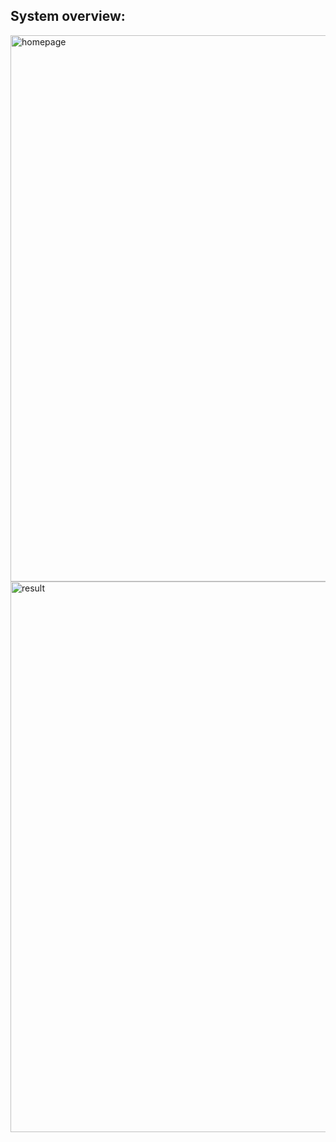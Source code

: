 ## System overview:
<img width="874" alt="homepage" src="https://github.com/user-attachments/assets/14d90665-af9c-419f-aafe-8cee15c39e63">
<img width="881" alt="result" src="https://github.com/user-attachments/assets/a4c08ebb-faec-4681-816c-9e44570b049b">
